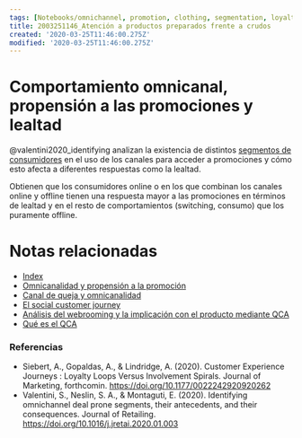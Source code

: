 ```yaml
---
tags: [Notebooks/omnichannel, promotion, clothing, segmentation, loyalty]
title: 2003251146_Atención a productos preparados frente a crudos
created: '2020-03-25T11:46:00.275Z'
modified: '2020-03-25T11:46:00.275Z'
---
```


# Comportamiento omnicanal, propensión a las promociones y lealtad

@valentini2020_identifying analizan la existencia de distintos [segmentos de consumidores](2003251146_omnicanalidadypropension_promocion.md) en el uso de los canales para acceder a promociones y cómo esto afecta a diferentes respuestas como la lealtad.

Obtienen que los consumidores online o en los que combinan los canales online y offline tienen una respuesta mayor a las promociones en términos de lealtad y en el resto de comportamientos (switching, consumo) que los puramente offline.

# Notas relacionadas

- [Index](_2003101705_index.md)
- [Omnicanalidad y propensión a la promoción](2003251201_omnicanalidadylealtad.md)
- [Canal de queja y omnicanalidad](2005091827_canaldequejacontextoomnicanal.md)
- [El social customer journey](2005021657_customerjourney_social.md)
- [Análisis del webrooming y la implicación con el producto mediante QCA](2005091857_laimportanciadelaimplicacioneenwebrooming.md)
- [Qué es el QCA](2003212024_qca_descripcion.md)



### Referencias

- Siebert, A., Gopaldas, A., & Lindridge, A. (2020). Customer Experience Journeys : Loyalty Loops Versus Involvement Spirals. Journal of Marketing, forthcomin. https://doi.org/10.1177/0022242920920262
- Valentini, S., Neslin, S. A., & Montaguti, E. (2020). Identifying omnichannel deal prone segments, their antecedents, and their consequences. Journal of Retailing. https://doi.org/10.1016/j.jretai.2020.01.003